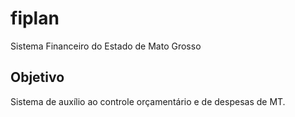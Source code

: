 # fiplan
Sistema Financeiro do Estado de Mato Grosso

## Objetivo

Sistema de auxílio ao controle orçamentário e de despesas de MT.
